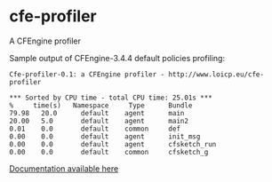 cfe-profiler
============

A CFEngine profiler


Sample output of CFEngine-3.4.4 default policies profiling:

    Cfe-profiler-0.1: a CFEngine profiler - http://www.loicp.eu/cfe-profiler
    
    *** Sorted by CPU time - total CPU time: 25.01s ***
    %     time(s)   Namespace     Type      Bundle
    79.98   20.0      default    agent      main                
    20.00   5.0       default    agent      main2               
    0.01    0.0       default    common     def                 
    0.00    0.0       default    agent      init_msg            
    0.00    0.0       default    agent      cfsketch_run        
    0.00    0.0       default    common     cfsketch_g 


[Documentation available here](http://www.loicp.eu/cfe-profiler)

